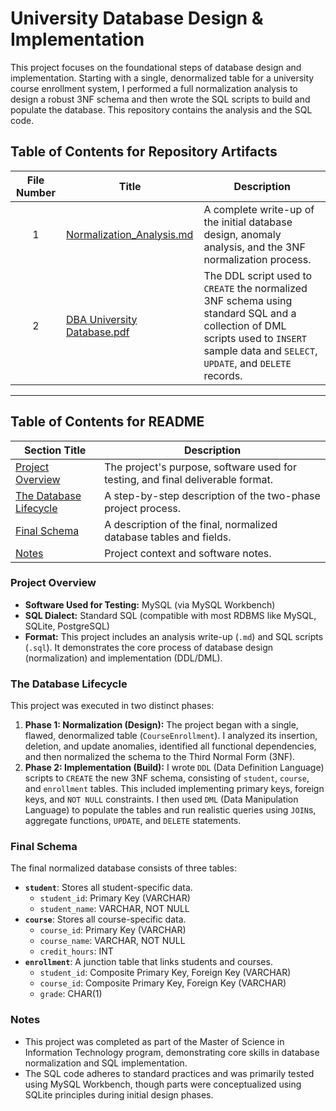 # University Database Design & Implementation

This project focuses on the foundational steps of database design and implementation. Starting with a single, denormalized table for a university course enrollment system, I performed a full normalization analysis to design a robust 3NF schema and then wrote the SQL scripts to build and populate the database. This repository contains the analysis and the SQL code.

## Table of Contents for Repository Artifacts

| File Number | Title                                   | Description                                                                                          |
| :---------: | --------------------------------------- | ---------------------------------------------------------------------------------------------------- |
|      1      | [Normalization_Analysis.md](https://github.com/Tiffany-Bergett/IT-Projects/blob/main/University%20Database%20Lifecycle/DBA%20University%20Database.pdf) | A complete write-up of the initial database design, anomaly analysis, and the 3NF normalization process. |
|      2      | [DBA University Database.pdf](https://github.com/Tiffany-Bergett/IT-Projects/blob/main/University%20Database%20Lifecycle/Normalization_Analysis.md)      | The DDL script used to `CREATE` the normalized 3NF schema using standard SQL and a collection of DML scripts used to `INSERT` sample data and `SELECT`, `UPDATE`, and `DELETE` records.                         |

---

## Table of Contents for README

| Section Title                        | Description                                                                      |
| ------------------------------------ | -------------------------------------------------------------------------------- |
| [Project Overview](#project-overview) | The project's purpose, software used for testing, and final deliverable format.  |
| [The Database Lifecycle](#the-database-lifecycle) | A step-by-step description of the two-phase project process.                     |
| [Final Schema](#final-schema)        | A description of the final, normalized database tables and fields.               |
| [Notes](#notes)                      | Project context and software notes.                                              |

### Project Overview
* **Software Used for Testing:** MySQL (via MySQL Workbench)
* **SQL Dialect:** Standard SQL (compatible with most RDBMS like MySQL, SQLite, PostgreSQL)
* **Format:** This project includes an analysis write-up (`.md`) and SQL scripts (`.sql`). It demonstrates the core process of database design (normalization) and implementation (DDL/DML).

### The Database Lifecycle
This project was executed in two distinct phases:

1.  **Phase 1: Normalization (Design):** The project began with a single, flawed, denormalized table (`CourseEnrollment`). I analyzed its insertion, deletion, and update anomalies, identified all functional dependencies, and then normalized the schema to the Third Normal Form (3NF).
2.  **Phase 2: Implementation (Build):** I wrote `DDL` (Data Definition Language) scripts to `CREATE` the new 3NF schema, consisting of `student`, `course`, and `enrollment` tables. This included implementing primary keys, foreign keys, and `NOT NULL` constraints. I then used `DML` (Data Manipulation Language) to populate the tables and run realistic queries using `JOIN`s, aggregate functions, `UPDATE`, and `DELETE` statements.

### Final Schema
The final normalized database consists of three tables:
* **`student`**: Stores all student-specific data.
    * `student_id`: Primary Key (VARCHAR)
    * `student_name`: VARCHAR, NOT NULL
* **`course`**: Stores all course-specific data.
    * `course_id`: Primary Key (VARCHAR)
    * `course_name`: VARCHAR, NOT NULL
    * `credit_hours`: INT
* **`enrollment`**: A junction table that links students and courses.
    * `student_id`: Composite Primary Key, Foreign Key (VARCHAR)
    * `course_id`: Composite Primary Key, Foreign Key (VARCHAR)
    * `grade`: CHAR(1)

### Notes
* This project was completed as part of the Master of Science in Information Technology program, demonstrating core skills in database normalization and SQL implementation.
* The SQL code adheres to standard practices and was primarily tested using MySQL Workbench, though parts were conceptualized using SQLite principles during initial design phases.
